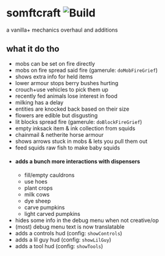 # somftcraft ![Build](https://github.com/DeflatedPickle/somftcraft/actions/workflows/gradle-build.yml/badge.svg)
a vanilla+ mechanics overhaul and additions

## what it do tho
- mobs can be set on fire directly
- mobs on fire spread said fire (gamerule: `doMobFireGrief`)
- shows extra info for held items
- lower armour stops berry bushes hurting
- crouch+use vehicles to pick them up
- recently fed animals lose interest in food
- milking has a delay
- entities are knocked back based on their size
- flowers are edible but disgusting
- lit blocks spread fire (gamerule: `doBlockFireGrief`)
- empty inksack item & ink collection from squids
- chainmail & netherite horse armour
- shows arrows stuck in mobs & lets you pull them out
- feed squids raw fish to make baby squids
- #### adds a bunch more interactions with dispensers
  - fill/empty cauldrons
  - use hoes
  - plant crops
  - milk cows
  - dye sheep
  - carve pumpkins
  - light carved pumpkins
- hides some info in the debug menu when not creative/op
- (most) debug menu text is now translatable
- adds a controls hud (config: `showControls`)
- adds a lil guy hud (config: `showLilGuy`)
- adds a tool hud (config: `showTools`)

